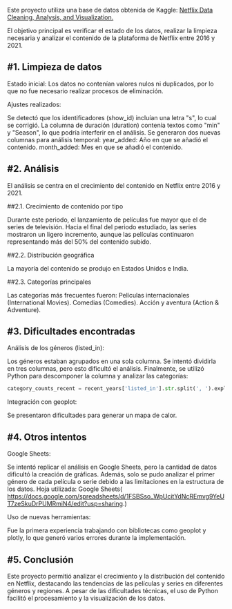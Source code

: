 
Este proyecto utiliza una base de datos obtenida de Kaggle: [Netflix Data Cleaning, Analysis, and Visualization.](https://www.kaggle.com/datasets/ariyoomotade/netflix-data-cleaning-analysis-and-visualization)

El objetivo principal es verificar el estado de los datos, realizar la limpieza necesaria y analizar el contenido de la plataforma de Netflix entre 2016 y 2021.

#1. Limpieza de datos
---   
Estado inicial:
Los datos no contenían valores nulos ni duplicados, por lo que no fue necesario realizar procesos de eliminación.

Ajustes realizados:

Se detectó que los identificadores (show_id) incluían una letra "s", lo cual se corrigió.
La columna de duración (duration) contenía textos como "min" y "Season", lo que podría interferir en el análisis.
Se generaron dos nuevas columnas para análisis temporal:
year_added: Año en que se añadió el contenido.
month_added: Mes en que se añadió el contenido.

#2. Análisis
---
El análisis se centra en el crecimiento del contenido en Netflix entre 2016 y 2021.

##2.1. Crecimiento de contenido por tipo

Durante este periodo, el lanzamiento de películas fue mayor que el de series de televisión.
Hacia el final del periodo estudiado, las series mostraron un ligero incremento, aunque las películas continuaron representando más del 50% del contenido subido.

##2.2. Distribución geográfica

La mayoría del contenido se produjo en Estados Unidos e India.

##2.3. Categorías principales

Las categorías más frecuentes fueron:
Películas internacionales (International Movies).
Comedias (Comedies).
Acción y aventura (Action & Adventure).

#3. Dificultades encontradas
---
Análisis de los géneros (listed_in):

Los géneros estaban agrupados en una sola columna. Se intentó dividirla en tres columnas, pero esto dificultó el análisis.
Finalmente, se utilizó Python para descomponer la columna y analizar las categorías:
````python
category_counts_recent = recent_years['listed_in'].str.split(', ').explode().value_counts()
````
Integración con geoplot:

Se presentaron dificultades para generar un mapa de calor.

#4. Otros intentos
---
Google Sheets:

Se intentó replicar el análisis en Google Sheets, pero la cantidad de datos dificultó la creación de gráficas.
Además, solo se pudo analizar el primer género de cada película o serie debido a las limitaciones en la estructura de los datos.
Hoja utilizada: Google Sheets( https://docs.google.com/spreadsheets/d/1FSBSso_WpUcitYdNcREmvg9YeUT7zeSkuDrPUMRmiN4/edit?usp=sharing.)

Uso de nuevas herramientas:

Fue la primera experiencia trabajando con bibliotecas como geoplot y plotly, lo que generó varios errores durante la implementación.

#5. Conclusión
---
Este proyecto permitió analizar el crecimiento y la distribución del contenido en Netflix, destacando las tendencias de las películas y series en diferentes géneros y regiones.
A pesar de las dificultades técnicas, el uso de Python facilitó el procesamiento y la visualización de los datos.
